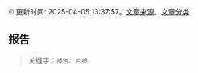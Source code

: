 :alarm_clock: 更新时间: 2025-04-05 13:37:57。[文章来源](/README.md)、[文章分类](/TAGS.md)

## 报告


> 关键字：`报告`、`月报`



